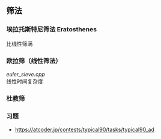 ## 筛法

### 埃拉托斯特尼筛法 Eratosthenes
比线性筛满

### 欧拉筛（线性筛法）
*euler_sieve.cpp*  
线性时间复杂度

### 杜教筛

### 习题
- https://atcoder.jp/contests/typical90/tasks/typical90_ad